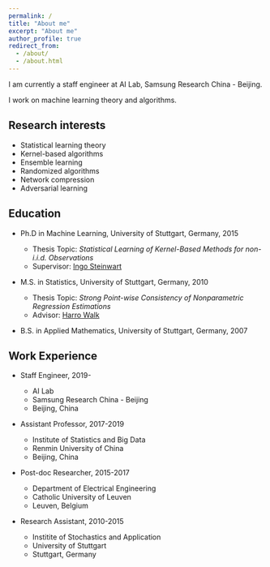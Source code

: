 ```yaml
---
permalink: /
title: "About me"
excerpt: "About me"
author_profile: true
redirect_from: 
  - /about/
  - /about.html
---
```


I am currently a staff engineer at AI Lab, Samsung Research China - Beijing.

I work on machine learning theory and algorithms.


## Research interests

* Statistical learning theory
* Kernel-based algorithms
* Ensemble learning 
* Randomized algorithms
* Network compression
* Adversarial learning


## Education

* Ph.D in Machine Learning, University of Stuttgart, Germany, 2015
  * Thesis Topic: *Statistical Learning of Kernel-Based Methods for non-i.i.d. Observations*
  * Supervisor: [Ingo Steinwart](http://www.isa.uni-stuttgart.de/Steinwart/index.t?lang=en)

* M.S. in Statistics, University of Stuttgart, Germany, 2010
  * Thesis Topic: *Strong Point-wise Consistency of Nonparametric Regression Estimations*
  * Advisor: [Harro Walk](https://www.isa.uni-stuttgart.de/institut/Emeriti/)

* B.S. in Applied Mathematics, University of Stuttgart, Germany, 2007


## Work Experience

* Staff Engineer, 2019-
  * AI Lab
  * Samsung Research China - Beijing
  * Beijing, China

* Assistant Professor, 2017-2019
  * Institute of Statistics and Big Data
  * Renmin University of China
  * Beijing, China

* Post-doc Researcher, 2015-2017
  * Department of Electrical Engineering
  * Catholic University of Leuven
  * Leuven, Belgium

* Research Assistant, 2010-2015
  * Institite of Stochastics and Application
  * University of Stuttgart
  * Stuttgart, Germany

